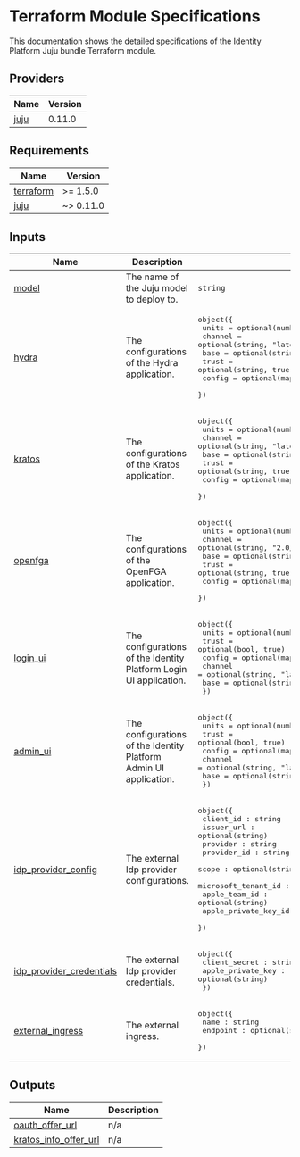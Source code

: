 # Terraform Module Specifications

This documentation shows the detailed specifications of the Identity Platform
Juju bundle Terraform module.

<!-- BEGIN_TF_DOCS -->
## Providers

| Name | Version |
|------|---------|
| <a name="provider_juju"></a> [juju](#provider\_juju) | 0.11.0 |
## Requirements

| Name | Version |
|------|---------|
| <a name="requirement_terraform"></a> [terraform](#requirement\_terraform) | >= 1.5.0 |
| <a name="requirement_juju"></a> [juju](#requirement\_juju) | ~> 0.11.0 |
## Inputs

| Name | Description | Type | Default | Required |
|------|-------------|------|---------|:--------:|
| <a name="input_model"></a> [model](#input\_model) | The name of the Juju model to deploy to. | `string` | `"identity-platform"` | no |
| <a name="input_hydra"></a> [hydra](#input\_hydra) | The configurations of the Hydra application. | <pre>object({<br>    units   = optional(number, 1)<br>    channel = optional(string, "latest/edge")<br>    base    = optional(string, "ubuntu@22.04")<br>    trust   = optional(string, true)<br>    config  = optional(map(string), {})<br>  })</pre> | `{}` | no |
| <a name="input_kratos"></a> [kratos](#input\_kratos) | The configurations of the Kratos application. | <pre>object({<br>    units   = optional(number, 1)<br>    channel = optional(string, "latest/edge")<br>    base    = optional(string, "ubuntu@22.04")<br>    trust   = optional(string, true)<br>    config  = optional(map(string), {})<br>  })</pre> | `{}` | no |
| <a name="input_openfga"></a> [openfga](#input\_openfga) | The configurations of the OpenFGA application. | <pre>object({<br>    units   = optional(number, 1)<br>    channel = optional(string, "2.0/stable")<br>    base    = optional(string, "ubuntu@22.04")<br>    trust   = optional(string, true)<br>    config  = optional(map(string), {})<br>  })</pre> | `{}` | no |
| <a name="input_login_ui"></a> [login\_ui](#input\_login\_ui) | The configurations of the Identity Platform Login UI application. | <pre>object({<br>    units   = optional(number, 1)<br>    trust   = optional(bool, true)<br>    config  = optional(map(string), {})<br>    channel = optional(string, "latest/edge")<br>    base    = optional(string, "ubuntu@22.04")<br>  })</pre> | `{}` | no |
| <a name="input_admin_ui"></a> [admin\_ui](#input\_admin\_ui) | The configurations of the Identity Platform Admin UI application. | <pre>object({<br>    units   = optional(number, 1)<br>    trust   = optional(bool, true)<br>    config  = optional(map(string), {})<br>    channel = optional(string, "latest/edge")<br>    base    = optional(string, "ubuntu@22.04")<br>  })</pre> | `{}` | no |
| <a name="input_idp_provider_config"></a> [idp\_provider\_config](#input\_idp\_provider\_config) | The external Idp provider configurations. | <pre>object({<br>    client_id : string<br>    issuer_url : optional(string)<br>    provider : string<br>    provider_id : string<br>    scope : optional(string, "profile email address phone")<br>    microsoft_tenant_id : optional(string)<br>    apple_team_id : optional(string)<br>    apple_private_key_id : optional(string)<br>  })</pre> | <pre>{<br>  "client_id": "client_id",<br>  "provider": "generic",<br>  "provider_id": "provider_id"<br>}</pre> | no |
| <a name="input_idp_provider_credentials"></a> [idp\_provider\_credentials](#input\_idp\_provider\_credentials) | The external Idp provider credentials. | <pre>object({<br>    client_secret : string<br>    apple_private_key : optional(string)<br>  })</pre> | <pre>{<br>  "client_secret": "client_secret"<br>}</pre> | no |
| <a name="input_external_ingress"></a> [external\_ingress](#input\_external\_ingress) | The external ingress. | <pre>object({<br>    name : string<br>    endpoint : optional(string)<br>  })</pre> | <pre>{<br>  "name": "external-ingress"<br>}</pre> | no |
## Outputs

| Name | Description |
|------|-------------|
| <a name="output_oauth_offer_url"></a> [oauth\_offer\_url](#output\_oauth\_offer\_url) | n/a |
| <a name="output_kratos_info_offer_url"></a> [kratos\_info\_offer\_url](#output\_kratos\_info\_offer\_url) | n/a |
<!-- END_TF_DOCS -->
